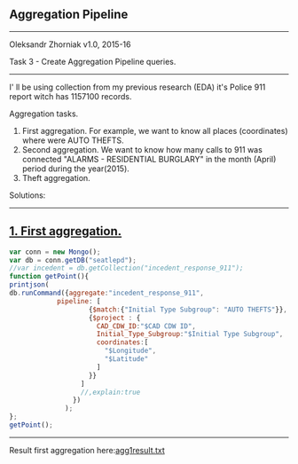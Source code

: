 Aggregation Pipeline
--------------------------------------------------------------------------------
- - - - - - - - - - - - - - - - - - - - - - - - - - - - - - -  - - - - - - - - -

Oleksandr Zhorniak
v1.0, 2015-16

Task 3 - Create Aggregation Pipeline queries.
- - - - - - - - - - - - - - - - - - - - - - - - - - - - - - -  - - - - - - - - -
I' ll be using collection from my previous research (EDA) it's Police 911 report
witch has 1157100 records.

Aggregation tasks.
1. First aggregation. For example, we want to know all places (coordinates) where were AUTO THEFTS.
2. Second aggregation. We want to know how many calls to 911 was connected "ALARMS - RESIDENTIAL BURGLARY"
  in the month (April) period during the year(2015).
3.  Theft aggregation.


Solutions:
- - - - - - - - - - - - - - - - - - - - - - - - - - - - - - - - - - - - - - - -
[1. First aggregation.](scripts/aggregation1.js)
--------------------------------------------------------------------------------
```javascript
var conn = new Mongo();
var db = conn.getDB("seatlepd");
//var incedent = db.getCollection("incedent_response_911");
function getPoint(){
printjson(
db.runCommand({aggregate:"incedent_response_911",
            pipeline: [
                    {$match:{"Initial Type Subgroup": "AUTO THEFTS"}},
                    {$project : {
                      CAD_CDW_ID:"$CAD CDW ID",
                      Initial_Type_Subgroup:"$Initial Type Subgroup",
                      coordinates:[
                        "$Longitude",
                        "$Latitude"
                      ]
                    }}
                  ]
                  //,explain:true
                })
              );
};
getPoint();

```
--------------------------------------------------------------------------------
Result first aggregation here:[agg1result.txt](scripts/agg1result.txt)
